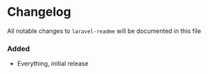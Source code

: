 # Changelog

All notable changes to `laravel-readme` will be documented in this file

### Added

-   Everything, initial release
